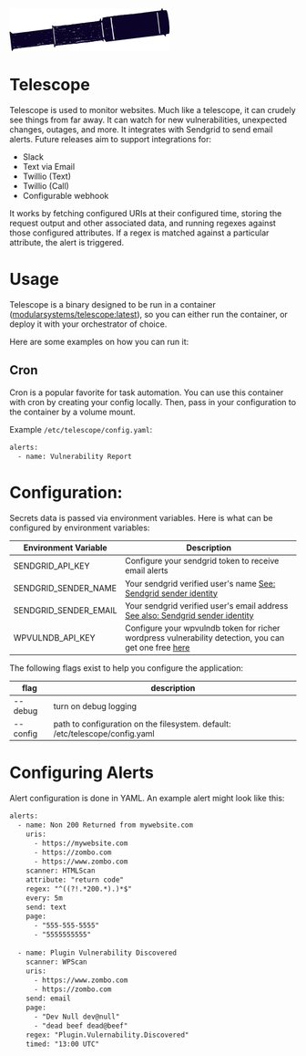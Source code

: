 ![](./telescope.png)

Telescope
===

Telescope is used to monitor websites. Much like a telescope, it can crudely see things from far away. It can watch for new vulnerabilities, unexpected changes, outages, and more. It integrates with Sendgrid to send email alerts. Future releases aim to support integrations for:

- Slack
- Text via Email
- Twillio (Text)
- Twillio (Call)
- Configurable webhook

It works by fetching configured URIs at their configured time, storing the request output and other associated data, and running regexes against those configured attributes.
If a regex is matched against a particular attribute, the alert is triggered.

# Usage

Telescope is a binary designed to be run in a container ([modularsystems/telescope:latest](https://hub.docker.com/r/modularsystems/telescope)), so you can either run the container, or deploy it with your orchestrator of choice.

Here are some examples on how you can run it:

## Cron

Cron is a popular favorite for task automation. You can use this container with cron by creating your config locally. Then, pass in your configuration to the container by a volume mount.

Example `/etc/telescope/config.yaml`:
```
alerts:
  - name: Vulnerability Report

```



# Configuration:

Secrets data is passed via environment variables. Here is what can be configured by environment variables:

|Environment Variable|Description|
|-|-|
|SENDGRID_API_KEY|Configure your sendgrid token to receive email alerts|
|SENDGRID_SENDER_NAME|Your sendgrid verified user's name [See: Sendgrid sender identity](https://sendgrid.com/docs/for-developers/sending-email/sender-identity/)|
|SENDGRID_SENDER_EMAIL|Your sendgrid verified user's email address  [See also: Sendgrid sender identity](https://sendgrid.com/docs/for-developers/sending-email/sender-identity/)|
|WPVULNDB_API_KEY|Configure your wpvulndb token for richer wordpress vulnerability detection, you can get one free [here](https://wpvulndb.com/users/sign_up)|


The following flags exist to help you configure the application:

|flag|description|
|-|-|
|--debug|turn on debug logging|
|--config|path to configuration on the filesystem. default: /etc/telescope/config.yaml|

# Configuring Alerts

Alert configuration is done in YAML. An example alert might look like this:
```
alerts:
  - name: Non 200 Returned from mywebsite.com
    uris:
      - https://mywebsite.com
      - https://zombo.com
      - https://www.zombo.com
    scanner: HTMLScan
    attribute: "return code"
    regex: "^((?!.*200.*).)*$"
    every: 5m
    send: text
    page:
      - "555-555-5555"
      - "5555555555"

  - name: Plugin Vulnerability Discovered
    scanner: WPScan
    uris:
      - https://www.zombo.com
      - https://zombo.com
    send: email
    page:
      - "Dev Null dev@null"
      - "dead beef dead@beef"
    regex: "Plugin.Vulernability.Discovered"
    timed: "13:00 UTC"
```
